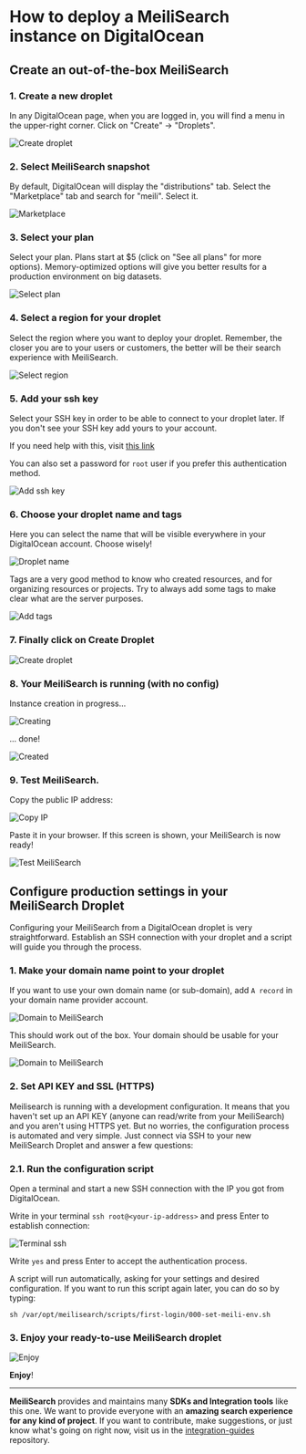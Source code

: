 # How to deploy a MeiliSearch instance on DigitalOcean

## Create an out-of-the-box MeiliSearch

### 1. Create a new droplet

In any DigitalOcean page, when you are logged in, you will find a menu in the upper-right corner. Click on "Create" -> "Droplets".

![Create droplet](doc/img/01.create.png)  

### 2. Select MeiliSearch snapshot

By default, DigitalOcean will display the "distributions" tab. Select the "Marketplace" tab and search for "meili". Select it.

![Marketplace](doc/img/02.marketplace.png)  

### 3. Select your plan

Select your plan. Plans start at $5 (click on "See all plans" for more options). Memory-optimized options will give you better results for a production environment on big datasets.

![Select plan](doc/img/03.select-plan.png)  

### 4. Select a region for your droplet

Select the region where you want to deploy your droplet. Remember, the closer you are to your users or customers, the better will be their search experience with MeiliSearch.

![Select region](doc/img/04.select-region.png)  

### 5. Add your ssh key

Select your SSH key in order to be able to connect to your droplet later. If you don't see your SSH key add yours to your account.  

If you need help with this, visit [this link](https://www.digitalocean.com/docs/droplets/how-to/add-ssh-keys/to-account/)

You can also set a password for `root` user if you prefer this authentication method.

![Add ssh key](doc/img/05.add-ssh-key.png)  

### 6. Choose your droplet name and tags

Here you can select the name that will be visible everywhere in your DigitalOcean account. Choose wisely!

![Droplet name](doc/img/06.droplet-name.png)  

Tags are a very good method to know who created resources, and for organizing resources or projects. Try to always add some tags to make clear what are the server purposes.

![Add tags](doc/img/06.add-tags.png)  

### 7. Finally click on Create Droplet

![Create droplet](doc/img/07.create-droplet.png)  

### 8. Your MeiliSearch is running (with no config)

Instance creation in progress...

![Creating](doc/img/08.creating.png)  

... done!

![Created](doc/img/08.created-ip.png)  

### 9. Test MeiliSearch.

Copy the public IP address:

![Copy IP](doc/img/09.copy-ip.png)  

Paste it in your browser. If this screen is shown, your MeiliSearch is now ready!

![Test MeiliSearch](doc/img/09.test-meili.png)  

## Configure production settings in your MeiliSearch Droplet

Configuring your MeiliSearch from a DigitalOcean droplet is very straightforward. Establish an SSH connection with your droplet and a script will guide you through the process.

### 1. Make your domain name point to your droplet

If you want to use your own domain name (or sub-domain), add `A record` in your domain name provider account.

![Domain to  MeiliSearch](doc/img/11.domain-a-record.png)  

This should work out of the box. Your domain should be usable for your MeiliSearch.

![Domain to  MeiliSearch](doc/img/11.working-domain.png)  

### 2. Set API KEY and SSL (HTTPS)

Meilisearch is running with a development configuration. It means that you haven't set up an API KEY (anyone can read/write from your MeiliSearch) and you aren't using HTTPS yet. But no worries, the configuration process is automated and very simple. Just connect via SSH to your new MeiliSearch Droplet and answer a few questions:

### 2.1. Run the configuration script

Open a terminal and start a new SSH connection with the IP you got from DigitalOcean.  

Write in your terminal `ssh root@<your-ip-address>` and press Enter to establish connection:

![Terminal ssh](doc/img/12.open-terminal-ssh.png)  

Write `yes` and press Enter to accept the authentication process.  

A script will run automatically, asking for your settings and desired configuration. If you want to run this script again later, you can do so by typing:  

`sh /var/opt/meilisearch/scripts/first-login/000-set-meili-env.sh`

### 3. Enjoy your ready-to-use MeiliSearch droplet

![Enjoy](doc/img/13.finish.png)  

**Enjoy**!

<hr>

**MeiliSearch** provides and maintains many **SDKs and Integration tools** like this one. We want to provide everyone with an **amazing search experience for any kind of project**. If you want to contribute, make suggestions, or just know what's going on right now, visit us in the [integration-guides](https://github.com/meilisearch/integration-guides) repository.